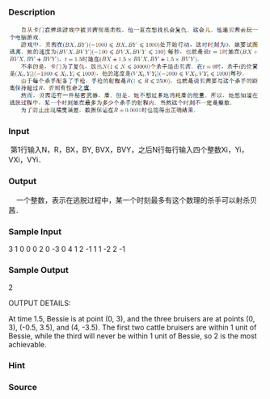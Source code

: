 
### Description
![](/JudgeOnline/upload/201401/22(17).jpg)
### Input
 第1行输入N，R，BX，BY, BVX，BVY，之后N行每行输入四个整数Xi，Yi，VXi，VYi．

### Output

    一个整数，表示在逃脱过程中，某一个时刻最多有这个数理的杀手可以射杀贝茜．
### Sample Input
3 1 0 0 0 2
0 -3 0 4
1 2 -1 1
1 -2 2 -1
### Sample Output
2

OUTPUT DETAILS:

At time 1.5, Bessie is at point (0, 3), and the three bruisers are
at points (0, 3), (-0.5, 3.5), and (4, -3.5). The first two cattle
bruisers are within 1 unit of Bessie, while the third will never
be within 1 unit of Bessie, so 2 is the most achievable.
### Hint

### Source
